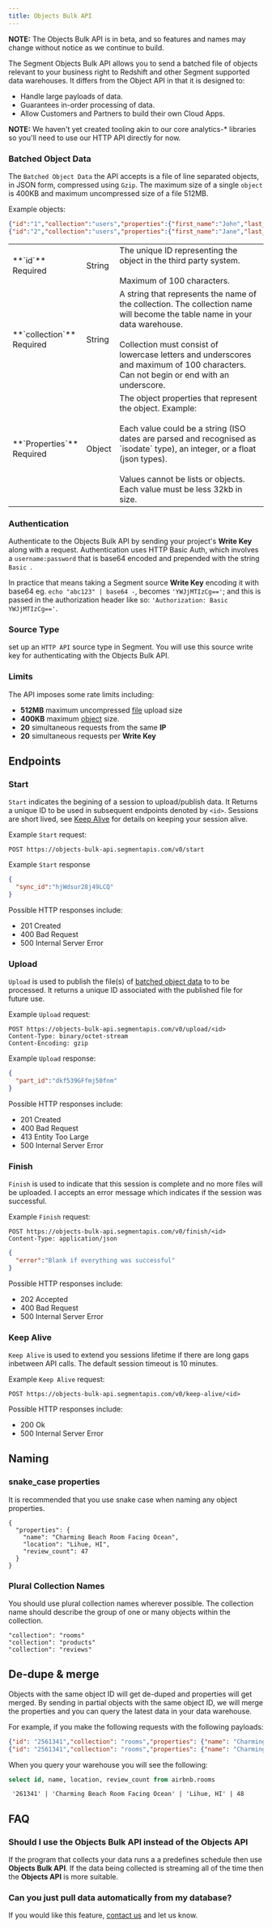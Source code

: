 ```yaml
---
title: Objects Bulk API
---
```


**NOTE:** The Objects Bulk API is in beta, and so features and names may change without notice as we continue to build.

The Segment Objects Bulk API allows you to send a batched file of objects relevant to your business right to Redshift and other Segment supported data warehouses.
It differs from the Object API in that it is designed to:
- Handle large payloads of data.
- Guarantees in-order processing of data.
- Allow Customers and Partners to build their own Cloud Apps.

**NOTE:** We haven't yet created tooling akin to our core analytics-* libraries so you'll need to use our HTTP API directly for now.

### Batched Object Data
The `Batched Object Data` the API accepts is a file of line separated objects, in JSON form, compressed using `Gzip`.
The maximum size of a single `object` is 400KB and maximum uncompressed size of a file 512MB.

Example objects:
```json
{"id":"1","collection":"users","properties":{"first_name":"John","last_name":"Smith"}}
{"id":"2","collection":"users","properties":{"first_name":"Jane","last_name":"Doe"}}
```

<table>
  <tr>
    <td>**`id`**<br/> Required</td>
    <td>String</td>
    <td>
      The unique ID representing the object in the third party system.<br/><br/>Maximum of 100 characters.
    </td>
  </tr>
  <tr>
    <td>**`collection`**<br/> Required</td>
    <td>String</td>
    <td>
      A string that represents the name of the collection. The collection name will become the table name in your data warehouse.<br/><br/>Collection must consist of lowercase letters and underscores and maximum of 100 characters. Can not begin or end with an underscore.
    </td>
  </tr>
  <tr>
    <td>**`Properties`**<br/> Required</td>
    <td>Object</td>
    <td>
      The object properties that represent the object. Example:<br/><br/>
      Each value could be a string (ISO dates are parsed and recognised as `isodate` type), an integer, or a float (json types).<br/><br/>
      Values cannot be lists or objects. Each value must be less 32kb in size.
    </td>
  </tr>
</table>

### Authentication

Authenticate to the Objects Bulk API by sending your project's **Write Key** along with a request.
Authentication uses HTTP Basic Auth, which involves a `username:password` that is base64 encoded and prepended with the string `Basic `.

In practice that means taking a Segment source **Write Key** encoding it with base64 eg. `echo "abc123" | base64 -`, becomes `'YWJjMTIzCg=='`; and this is passed in the authorization header like so: `'Authorization: Basic YWJjMTIzCg=='`.

### Source Type

set up an `HTTP API` source type in Segment. You will use this source write key for authenticating with the Objects Bulk API.

### Limits
The API imposes some rate limits including:
- **512MB** maximum uncompressed [file](#batched-object-data) upload size
- **400KB** maximum [object](#batched-object-data) size.
- **20** simultaneous requests from the same **IP**
- **20** simultaneous requests per **Write Key**

## Endpoints

### Start

`Start` indicates the begining of a session to upload/publish data. It Returns a unique ID to be used in subsequent endpoints denoted by `<id>`.
Sessions are short lived, see [Keep Alive](#keep-alive) for details on keeping your session alive.

Example `Start` request:

```
POST https://objects-bulk-api.segmentapis.com/v0/start
```

Example `Start` response

```json
{
  "sync_id":"hjWdsur28j49LCQ"
}
```

Possible HTTP responses include:
- 201 Created
- 400 Bad Request
- 500 Internal Server Error

### Upload

`Upload` is used to publish the file(s) of [batched object data](#batched-object-data) to to be processed. It returns a unique ID associated with the published file for future use.

Example `Upload` request:

```
POST https://objects-bulk-api.segmentapis.com/v0/upload/<id>
Content-Type: binary/octet-stream
Content-Encoding: gzip
```

Example `Upload` response:

```json
{
  "part_id":"dkf539GFfmj50fnm"
}
```

Possible HTTP responses include:
- 201 Created
- 400 Bad Request
- 413 Entity Too Large
- 500 Internal Server Error

### Finish

`Finish` is used to indicate that this session is complete and no more files will be uploaded. I accepts an error message which indicates if the session was successful.

Example `Finish` request:

```
POST https://objects-bulk-api.segmentapis.com/v0/finish/<id>
Content-Type: application/json
```

```json
{
  "error":"Blank if everything was successful"
}
```

Possible HTTP responses include:
- 202 Accepted
- 400 Bad Request
- 500 Internal Server Error

### Keep Alive

`Keep Alive` is used to extend you sessions lifetime if there are long gaps inbetween API calls. The default session timeout is 10 minutes.

Example `Keep Alive` request:

```
POST https://objects-bulk-api.segmentapis.com/v0/keep-alive/<id>
```

Possible HTTP responses include:
- 200 Ok
- 500 Internal Server Error

## Naming

### snake_case properties

It is recommended that you use snake case when naming any object properties.

```
{
  "properties": {
    "name": "Charming Beach Room Facing Ocean",
    "location": "Lihue, HI",
    "review_count": 47
  }
}
```

### Plural Collection Names

You should use plural collection names wherever possible. The collection name should describe the group of one or many objects within the collection.

```
"collection": "rooms"
"collection": "products"
"collection": "reviews"
```

## De-dupe & merge

Objects with the same object ID will get de-duped and properties will get merged. By sending in partial objects with the same object ID, we will merge the properties and you can query the latest data in your data warehouse.

For example, if you make the following requests with the following payloads:

```json
{"id": "2561341","collection": "rooms","properties": {"name": "Charming Beach Room Facing Ocean","location": "Lihue, HI","review_count": 47}}
{"id": "2561341","collection": "rooms","properties": {"name": "Charming Beach Room Facing Ocean","location": "Lihue, HI","review_count": 48}}
```

When you query your warehouse you will see the following:

```SQL
select id, name, location, review_count from airbnb.rooms
```

```
 '261341' | 'Charming Beach Room Facing Ocean' | 'Lihue, HI' | 48
 ```

## FAQ

### Should I use the Objects Bulk API instead of the Objects API

If the program that collects your data runs a a predefines schedule then use **Objects Bulk API**.
If the data being collected is streaming all of the time then the **Objects API** is more suitable.

### Can you just pull data automatically from my database?

If you would like this feature, [contact us](https://segment.com/contact/) and let us know.
